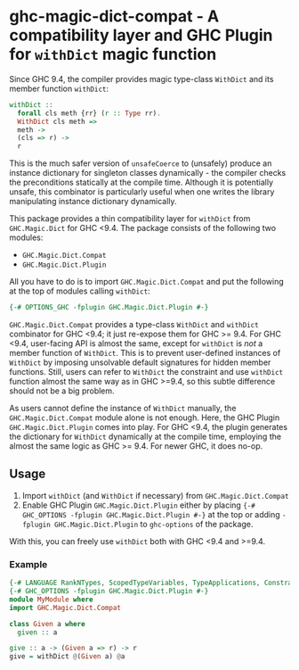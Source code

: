 # ghc-magic-dict-compat - A compatibility layer and GHC Plugin for `withDict` magic function

Since GHC 9.4, the compiler provides magic type-class `WithDict` and its member function `withDict`:

```haskell
withDict :: 
  forall cls meth {rr} (r :: Type rr).
  WithDict cls meth =>
  meth ->
  (cls => r) ->
  r
```

This is the much safer version of `unsafeCoerce` to (unsafely) produce an instance dictionary for singleton classes dynamically - the compiler checks the preconditions statically at the compile time. Although it is potentially unsafe, this combinator is particularly useful when one writes the library manipulating instance dictionary dynamically.

This package provides a thin compatibility layer for `withDict` from `GHC.Magic.Dict` for GHC <9.4.
The package consists of the following two modules:

- `GHC.Magic.Dict.Compat`
- `GHC.Magic.Dict.Plugin`

All you have to do is to import `GHC.Magic.Dict.Compat` and put the following at the top of modules calling `withDict`:

```haskell
{-# OPTIONS_GHC -fplugin GHC.Magic.Dict.Plugin #-}
```

`GHC.Magic.Dict.Compat` provides a type-class `WithDict` and `withDict` combinator for GHC <9.4; it just re-expose them for GHC >= 9.4.
For GHC <9.4, user-facing API is almost the same, except for `withDict` is _not_ a member function of `WithDict`.
This is to prevent user-defined instances of `WithDict` by imposing unsolvable default signatures for hidden member functions.
Still, users can refer to `WithDict` the constraint and use `withDict` function almost the same way as in GHC >=9.4, so this subtle difference should not be a big problem.

As users cannot define the instance of `WithDict` manually, the `GHC.Magic.Dict.Compat` module alone is not enough.
Here, the GHC Plugin `GHC.Magic.Dict.Plugin` comes into play. For GHC <9.4, the plugin generates the dictionary for `WithDict` dynamically at the compile time, employing the almost the same logic as GHC >= 9.4. For newer GHC, it does no-op.

## Usage

1. Import `withDict` (and `WithDict` if necessary) from `GHC.Magic.Dict.Compat`
2. Enable GHC Plugin `GHC.Magic.Dict.Plugin` either by placing `{-# GHC_OPTIONS -fplugin GHC.Magic.Dict.Plugin #-}` at the top or adding `-fplugin GHC.Magic.Dict.Plugin` to `ghc-options` of the package.

With this, you can freely use `withDict` both with GHC <9.4 and >=9.4.

### Example

```hs
{-# LANGUAGE RankNTypes, ScopedTypeVariables, TypeApplications, ConstraintKinds #-}
{-# GHC_OPTIONS -fplugin GHC.Magic.Dict.Plugin #-}
module MyModule where
import GHC.Magic.Dict.Compat

class Given a where
  given :: a

give :: a -> (Given a => r) -> r
give = withDict @(Given a) @a
```

